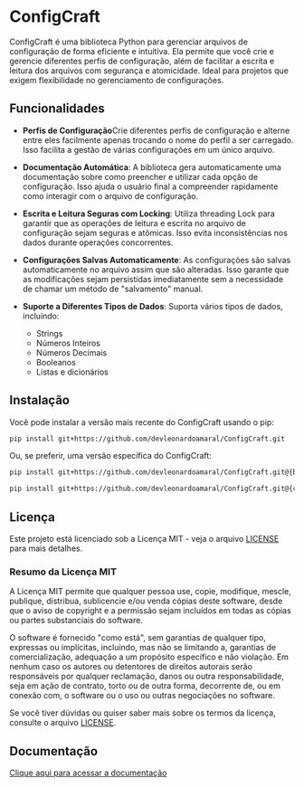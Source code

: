 # ConfigCraft

ConfigCraft é uma biblioteca Python para gerenciar arquivos de configuração de forma eficiente e intuitiva. Ela permite que você crie e gerencie diferentes perfis de configuração, além de facilitar a escrita e leitura dos arquivos com segurança e atomicidade. Ideal para projetos que exigem flexibilidade no gerenciamento de configurações.

## Funcionalidades

- **Perfis de Configuração**Crie diferentes perfis de configuração e alterne entre eles facilmente apenas trocando o nome do perfil a ser carregado. Isso facilita a gestão de várias configurações em um único arquivo.
  
- **Documentação Automática**: A biblioteca gera automaticamente uma documentação sobre como preencher e utilizar cada opção de configuração. Isso ajuda o usuário final a compreender rapidamente como interagir com o arquivo de configuração.

- **Escrita e Leitura Seguras com Locking**: Utiliza threading Lock para garantir que as operações de leitura e escrita no arquivo de configuração sejam seguras e atômicas. Isso evita inconsistências nos dados durante operações concorrentes.

- **Configurações Salvas Automaticamente**: As configurações são salvas automaticamente no arquivo assim que são alteradas. Isso garante que as modificações sejam persistidas imediatamente sem a necessidade de chamar um método de "salvamento" manual.

- **Suporte a Diferentes Tipos de Dados**: Suporta vários tipos de dados, incluindo:
  - Strings
  - Números Inteiros
  - Números Decimais
  - Booleanos
  - Listas e dicionários

## Instalação
Você pode instalar a versão mais recente do ConfigCraft usando o pip:
```bash
pip install git+https://github.com/devleonardoamaral/ConfigCraft.git
```

Ou, se preferir, uma versão específica do ConfigCraft:
```bash
pip install git+https://github.com/devleonardoamaral/ConfigCraft.git@{branch-name}
```
```bash
pip install git+https://github.com/devleonardoamaral/ConfigCraft.git@{commit-hash}
```

## Licença

Este projeto está licenciado sob a Licença MIT - veja o arquivo [LICENSE](./LICENSE) para mais detalhes.

### Resumo da Licença MIT

A Licença MIT permite que qualquer pessoa use, copie, modifique, mescle, publique, distribua, sublicencie e/ou venda cópias deste software, desde que o aviso de copyright e a permissão sejam incluídos em todas as cópias ou partes substanciais do software.

O software é fornecido "como está", sem garantias de qualquer tipo, expressas ou implícitas, incluindo, mas não se limitando a, garantias de comercialização, adequação a um propósito específico e não violação. Em nenhum caso os autores ou detentores de direitos autorais serão responsáveis por qualquer reclamação, danos ou outra responsabilidade, seja em ação de contrato, torto ou de outra forma, decorrente de, ou em conexão com, o software ou o uso ou outras negociações no software.

Se você tiver dúvidas ou quiser saber mais sobre os termos da licença, consulte o arquivo [LICENSE](./LICENSE).

## Documentação
[Clique aqui para acessar a documentação](./docs/doc/index.html)